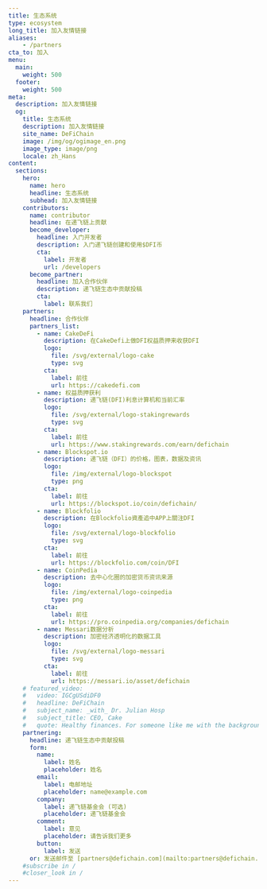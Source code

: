 ```yaml
---
title: 生态系统
type: ecosystem
long_title: 加入友情链接
aliases:
    - /partners
cta_to: 加入
menu:
  main:
    weight: 500
  footer:
    weight: 500
meta:
  description: 加入友情链接
  og:
    title: 生态系统
    description: 加入友情链接
    site_name: DeFiChain
    image: /img/og/ogimage_en.png
    image_type: image/png
    locale: zh_Hans
content:
  sections:
    hero:
      name: hero
      headline: 生态系统
      subhead: 加入友情链接
    contributors:
      name: contributor
      headline: 在递飞链上贡献
      become_developer:
        headline: 入门开发者
        description: 入门递飞链创建和使用$DFI币
        cta:
          label: 开发者
          url: /developers
      become_partner:
        headline: 加入合作伙伴
        description: 递飞链生态中贡献投稿
        cta:
          label: 联系我们
    partners:
      headline: 合作伙伴
      partners_list:
        - name: CakeDeFi
          description: 在CakeDefi上做DFI权益质押来收获DFI
          logo:
            file: /svg/external/logo-cake
            type: svg
          cta:
            label: 前往
            url: https://cakedefi.com
        - name: 权益质押获利
          description: 递飞链(DFI)利息计算机和当前汇率
          logo:
            file: /svg/external/logo-stakingrewards
            type: svg
          cta:
            label: 前往
            url: https://www.stakingrewards.com/earn/defichain
        - name: Blockspot.io
          description: 递飞链（DFI）的价格，图表，数据及资讯
          logo:
            file: /img/external/logo-blockspot
            type: png
          cta:
            label: 前往
            url: https://blockspot.io/coin/defichain/
        - name: Blockfolio
          description: 在Blockfolio資產追中APP上關注DFI
          logo:
            file: /svg/external/logo-blockfolio
            type: svg
          cta:
            label: 前往
            url: https://blockfolio.com/coin/DFI
        - name: CoinPedia
          description: 去中心化圈的加密货币资讯来源
          logo:
            file: /img/external/logo-coinpedia
            type: png
          cta:
            label: 前往
            url: https://pro.coinpedia.org/companies/defichain
        - name: Messari数据分析
          description: 加密经济透明化的数据工具
          logo:
            file: /svg/external/logo-messari
            type: svg
          cta:
            label: 前往
            url: https://messari.io/asset/defichain
    # featured_video:
    #   video: IGCgUSdiDF0
    #   headline: DeFiChain
    #   subject_name: _with_ Dr. Julian Hosp
    #   subject_title: CEO, Cake
    #   quote: Healthy finances. For someone like me with the background at medicine, sounds like _doing the right thing for the people_.
    partnering:
      headline: 递飞链生态中贡献投稿
      form:
        name:
          label: 姓名
          placeholder: 姓名
        email:
          label: 电邮地址
          placeholder: name@example.com
        company:
          label: 递飞链基金会 (可选)
          placeholder: 递飞链基金会
        comment:
          label: 意见
          placeholder: 请告诉我们更多
        button:
          label: 发送
      or: 发送邮件至 [partners@defichain.com](mailto:partners@defichain.com)
    #subscribe in /
    #closer_look in /
---
```

